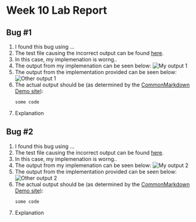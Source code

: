 # Week 10 Lab Report

## Bug #1

1. I found this bug using ...
2. The test file causing the incorrect output can be found [here]().
3. In this case, my implemenation is worng.. 
4. The output from my implemenation can be seen below:
    ![My output 1]()
5. The output from the implementation provided can be seen below:
    ![Other output 1]()
6. The actual output should be (as determined by the [CommonMarkdown Demo site](https://spec.commonmark.org/dingus/)):
    ```
    some code
    ```
7. Explanation 

## Bug #2

1. I found this bug using ...
2. The test file causing the incorrect output can be found [here]().
3. In this case, my implemenation is worng.. 
4. The output from my implemenation can be seen below:
    ![My output 2]()
5. The output from the implementation provided can be seen below:
    ![Other output 2]()
6. The actual output should be (as determined by the [CommonMarkdown Demo site](https://spec.commonmark.org/dingus/)):
    ```
    some code
    ```
7. Explanation 
